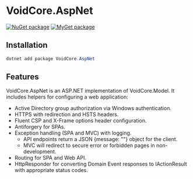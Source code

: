 # VoidCore.AspNet

[![NuGet package](https://img.shields.io/nuget/v/VoidCore.AspNet.svg)](https://www.nuget.org/packages/VoidCore.AspNet/)
[![MyGet package](https://img.shields.io/myget/voidcoredev/vpre/VoidCore.AspNet.svg?label=myget)](https://www.myget.org/feed/voidcoredev/package/nuget/VoidCore.AspNet)

## Installation

```powerShell
dotnet add package VoidCore.AspNet
```

## Features

VoidCore.AspNet is an ASP.NET implementation of VoidCore.Model. It includes helpers for configuring a web application:

* Active Directory group authorization via Windows authentication.
* HTTPS with redirection and HSTS headers.
* Fluent CSP and X-Frame options header configuration.
* Antiforgery for SPAs.
* Exception handling (SPA and MVC) with logging.
  * API endpoints return a JSON {message: ""} object for the client.
  * MVC will redirect to secure error or forbidden pages in non-development.
* Routing for SPA and Web API.
* HttpResponder for converting Domain Event responses to IActionResult with appropriate status codes.
